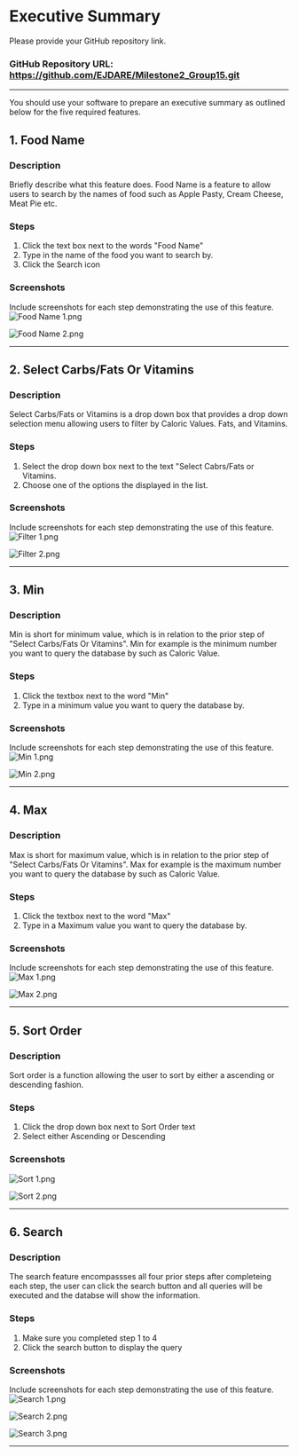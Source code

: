 # Executive Summary

Please provide your GitHub repository link.
### GitHub Repository URL: https://github.com/EJDARE/Milestone2_Group15.git

---

You should use your software to prepare an executive summary as outlined below for the five required features.

## 1. Food Name
### Description  
Briefly describe what this feature does.
Food Name is a feature to allow users to search by the names of food such as Apple Pasty, Cream Cheese, Meat Pie etc.

### Steps
1. Click the text box next to the words "Food Name"
2. Type in the name of the food you want to search by.
3. Click the Search icon

### Screenshots
Include screenshots for each step demonstrating the use of this feature.  
![Food Name 1.png](Food%20Name%201.png)

![Food Name 2.png](Food%20Name%202.png)

---

## 2. Select Carbs/Fats Or Vitamins
### Description  
Select Carbs/Fats or Vitamins is a drop down box that provides a drop down selection menu allowing users to filter by Caloric Values. Fats, and Vitamins.

### Steps
1. Select the drop down box next to the text "Select Cabrs/Fats or Vitamins.
2. Choose one of the options the displayed in the list.

### Screenshots
Include screenshots for each step demonstrating the use of this feature.  
![Filter 1.png](Filter%201.png)

![Filter 2.png](Filter%202.png)

---

## 3. Min
### Description  
Min is short for minimum value, which is in relation to the prior step of "Select Carbs/Fats Or Vitamins". Min for example is the minimum number you want to query the database by such as Caloric Value.

### Steps
1. Click the textbox next to the word "Min"
2. Type in  a minimum value you want to query the database by.

### Screenshots
Include screenshots for each step demonstrating the use of this feature.    
![Min 1.png](Min%201.png)

![Min 2.png](Min%202.png)


---

## 4. Max
### Description  
Max is short for maximum value, which is in relation to the prior step of "Select Carbs/Fats Or Vitamins". Max for example is the maximum number you want to query the database by such as Caloric Value.

### Steps
1. Click the textbox next to the word "Max"
2. Type in a Maximum value you want to query the database by.

### Screenshots
Include screenshots for each step demonstrating the use of this feature.    
![Max 1.png](Max%201.png)

![Max 2.png](Max%202.png)


---

## 5. Sort Order
### Description
Sort order is a function allowing the user to sort by either a ascending or descending fashion.

### Steps
1. Click the drop down box next to Sort Order text
2. Select either Ascending or Descending

### Screenshots
![Sort 1.png](Sort%201.png)

![Sort 2.png](Sort%202.png)



---

## 6. Search
### Description  
The search feature encompassses all four prior steps after completeing each step, the user can click the search button and all queries will be executed and the databse will show the information.

### Steps
1. Make sure you completed step 1 to 4
2. Click the search button to display the query

### Screenshots
Include screenshots for each step demonstrating the use of this feature.    
![Search 1.png](Search%201.png)

![Search 2.png](Search%202.png)

![Search 3.png](Search%203.png)

---
